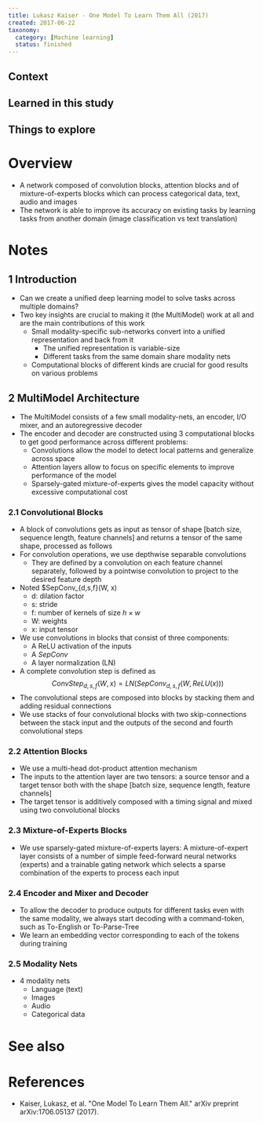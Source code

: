 ```yaml
---
title: Lukasz Kaiser - One Model To Learn Them All (2017)
created: 2017-06-22
taxonomy:
  category: [Machine learning]
  status: finished
---
```


## Context

## Learned in this study

## Things to explore

# Overview
* A network composed of convolution blocks, attention blocks and of mixture-of-experts blocks which can process categorical data, text, audio and images
* The network is able to improve its accuracy on existing tasks by learning tasks from another domain (image classification vs text translation)

# Notes
## 1 Introduction
* Can we create a unified deep learning model to solve tasks across multiple domains?
* Two key insights are crucial to making it (the MultiModel) work at all and are the main contributions of this work
	* Small modality-specific sub-networks convert into a unified representation and back from it
		* The unified representation is variable-size
		* Different tasks from the same domain share modality nets
	* Computational blocks of different kinds are crucial for good results on various problems

## 2 MultiModel Architecture
* The MultiModel consists of a few small modality-nets, an encoder, I/O mixer, and an autoregressive decoder
* The encoder and decoder are constructed using 3 computational blocks to get good performance across different problems:
	* Convolutions allow the model to detect local patterns and generalize across space
	* Attention layers allow to focus on specific elements to improve performance of the model
	* Sparsely-gated mixture-of-experts gives the model capacity without excessive computational cost

### 2.1 Convolutional Blocks
* A block of convolutions gets as input as tensor of shape [batch size, sequence length, feature channels] and returns a tensor of the same shape, processed as follows
* For convolution operations, we use depthwise separable convolutions
	* They are defined by a convolution on each feature channel separately, followed by a pointwise convolution to project to the desired feature depth
* Noted $SepConv_{d,s,f}(W, x)
	* d: dilation factor
	* s: stride
	* f: number of kernels of size $h \times w$
	* W: weights
	* x: input tensor
* We use convolutions in blocks that consist of three components:
	* A ReLU activation of the inputs
	* A $SepConv$
	* A layer normalization (LN)
* A complete convolution step is defined as
$$
ConvStep_{d,s,f}(W, x) = LN(SepConv_{d,s,f}(W, ReLU(x)))
$$
* The convolutional steps are composed into blocks by stacking them and adding residual connections
* We use stacks of four convolutional blocks with two skip-connections between the stack input and the outputs of the second and fourth convolutional steps

### 2.2 Attention Blocks
* We use a multi-head dot-product attention mechanism
* The inputs to the attention layer are two tensors: a source tensor and a target tensor both with the shape [batch size, sequence length, feature channels]
* The target tensor is additively composed with a timing signal and mixed using two convolutional blocks

### 2.3 Mixture-of-Experts Blocks
* We use sparsely-gated mixture-of-experts layers: A mixture-of-expert layer consists of a number of simple feed-forward neural networks (experts) and a trainable gating network which selects a sparse combination of the experts to process each input

### 2.4 Encoder and Mixer and Decoder
* To allow the decoder to produce outputs for different tasks even with the same modality, we always start decoding with a command-token, such as To-English or To-Parse-Tree
* We learn an embedding vector corresponding to each of the tokens during training

### 2.5 Modality Nets
* 4 modality nets
	* Language (text)
	* Images
	* Audio
	* Categorical data

# See also

# References
* Kaiser, Lukasz, et al. "One Model To Learn Them All." arXiv preprint arXiv:1706.05137 (2017).
